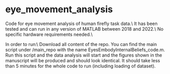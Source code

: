 # eye_movement_analysis
Code for eye movement analysis of human firefly task data.\\
It has been tested and can run in any version of MATLAB between 2018 and 2022.\\
No specific hardware requirements needed.\\

In order to run:\\
Download all content of the repo.
You can find the main script under /main_repo with the name EyesEmbodyInternalBeliefs_code.m. 
Run this script and the data analysis will start and the figures shown in the manuscript will be produced and should look identical.
It should take less than 5 minutes for the whole code to run (including loading of dataset).

